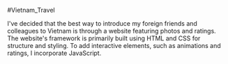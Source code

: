#Vietnam_Travel

I've decided that the best way to introduce my foreign friends and colleagues to Vietnam is through a website featuring photos and ratings. The website's framework is primarily built using HTML and CSS for structure and styling. To add interactive elements, such as animations and ratings, I incorporate JavaScript.


